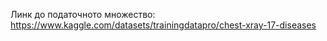 Линк до податочното множество: https://www.kaggle.com/datasets/trainingdatapro/chest-xray-17-diseases
